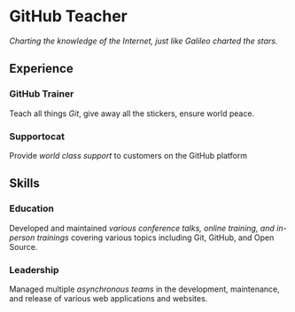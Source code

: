 # GitHub Teacher

_Charting the knowledge of the Internet, just like Galileo charted the stars._

## Experience

### GitHub Trainer

Teach all things _Git_, give away all the stickers, ensure world peace.
<!--
  Note here: Learners -- yup, you found the error!
  Course maintainers -- leave the italics with * instead of _ for the error case.
-->

### Supportocat

Provide _world class support_ to customers on the GitHub platform

## Skills

### Education

Developed and maintained _various conference talks, online training, and in-person trainings_ covering various topics including Git, GitHub, and Open Source.

### Leadership

Managed multiple _asynchronous teams_ in the development, maintenance, and release of various web applications and websites.
